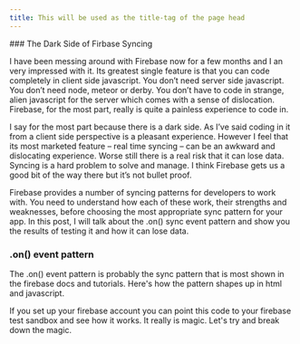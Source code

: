```yaml
---
title: This will be used as the title-tag of the page head
---
```

<link href="http://kevinburke.bitbucket.org/markdowncss/markdown.css" rel="stylesheet"></link>	
### The Dark Side of Firbase Syncing

I have been messing around with Firebase now for a few months and I an very impressed with it. Its greatest single feature is that you can code completely in client side javascript. You don’t need server side javascript. You don’t need node, meteor or derby. You don’t have to code in strange, alien javascript for the server which comes with a sense of dislocation. Firebase, for the most part, really is quite a painless experience to code in.

I say for the most part because there is a dark side. As I’ve said coding in it from a client side perspective is a pleasant experience. However I feel that its most marketed feature – real time syncing – can be an awkward and dislocating experience. Worse still there is a real risk that it can lose data. Syncing is a hard problem to solve and manage. I think Firebase gets us a good bit of the way there but it’s not bullet proof.

Firebase provides a number of syncing patterns for developers to work with. You need to understand how each of these work, their strengths and weaknesses, before choosing the most appropriate sync pattern for your app. In this post, I will talk about the .on() sync event pattern and show you the results of testing it and how it can lose data.

### .on() event pattern

The .on() event pattern is probably the sync pattern that is most shown in the firebase docs and tutorials. Here's how the pattern shapes up in html and javascript.


If you set up your firebase account you can point this code to your firebase test sandbox and see how it works. It really is magic. Let's try and break down the magic.


